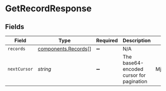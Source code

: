 # GetRecordResponse


## Fields

| Field                                                                                      | Type                                                                                       | Required                                                                                   | Description                                                                                | Example                                                                                    |
| ------------------------------------------------------------------------------------------ | ------------------------------------------------------------------------------------------ | ------------------------------------------------------------------------------------------ | ------------------------------------------------------------------------------------------ | ------------------------------------------------------------------------------------------ |
| `records`                                                                                  | [components.Records](../../models/components/records.md)[]                                 | :heavy_minus_sign:                                                                         | N/A                                                                                        |                                                                                            |
| `nextCursor`                                                                               | *string*                                                                                   | :heavy_minus_sign:                                                                         | The base64-encoded cursor for pagination                                                   | MjAyMy0xMS0xN1QxMTo0NzoxNC40NDcrMDI6MDB8fDAzZTA1NzIxLWNiZmQtNGYxNS1iYTNhLWFlNjM2Y2MwNmEw== |